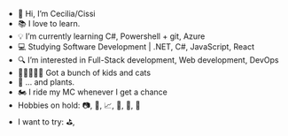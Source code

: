 - 👋 Hi, I’m Cecilia/Cissi
- 📚 I love to learn.
- 💡 I’m currently learning C#, Powershell + git, Azure
- 💻 Studying Software Development | .NET, C#, JavaScript, React 
- 🔍 I’m interested in Full-Stack development, Web development, DevOps
- 👶👶🐱🐱🐾 Got a bunch of kids and cats
- 🌱 ... and plants.
- 🏍️ I ride my MC whenever I get a chance
- Hobbies on hold: 📷, 🎿, 📈, 🧵, 📖, 🥾
- I want to try: ⛳, 


<!---
CiaOlsson/CiaOlsson is a ✨ special ✨ repository because its `README.md` (this file) appears on your GitHub profile.
You can click the Preview link to take a look at your changes.
--->
